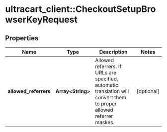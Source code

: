 # ultracart_client::CheckoutSetupBrowserKeyRequest

## Properties
Name | Type | Description | Notes
------------ | ------------- | ------------- | -------------
**allowed_referrers** | **Array&lt;String&gt;** | Allowed referrers.  If URLs are specified, automatic translation will convert them to proper allowed referrer maskes. | [optional] 


